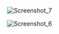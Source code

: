 
![Screenshot_7](https://github.com/marufhasanmitul/assignment2/assets/87512480/800dd664-d579-40df-bd05-80d852436eb7)


![Screenshot_6](https://github.com/marufhasanmitul/assignment2/assets/87512480/c0a7b40a-9a48-4adb-801f-8696830f589b)



